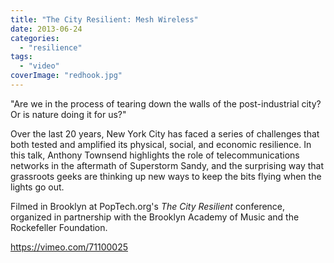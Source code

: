 ```yaml
---
title: "The City Resilient: Mesh Wireless"
date: 2013-06-24
categories: 
  - "resilience"
tags: 
  - "video"
coverImage: "redhook.jpg"
---
```


"Are we in the process of tearing down the walls of the post-industrial city? Or is nature doing it for us?"

Over the last 20 years, New York City has faced a series of challenges that both tested and amplified its physical, social, and economic resilience. In this talk, Anthony Townsend highlights the role of telecommunications networks in the aftermath of Superstorm Sandy, and the surprising way that grassroots geeks are thinking up new ways to keep the bits flying when the lights go out.

Filmed in Brooklyn at PopTech.org's _The City Resilient_ conference, organized in partnership with the Brooklyn Academy of Music and the Rockefeller Foundation.

https://vimeo.com/71100025
